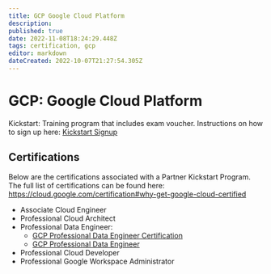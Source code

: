 ```yaml
---
title: GCP Google Cloud Platform
description: 
published: true
date: 2022-11-08T18:24:29.448Z
tags: certification, gcp
editor: markdown
dateCreated: 2022-10-07T21:27:54.305Z
---
```


# GCP: Google Cloud Platform
Kickstart: Training program that includes exam voucher. Instructions on how to sign up here: [Kickstart Signup](/training/Certifications/Google/Kickstart)

## Certifications
Below are the certifications associated with a Partner Kickstart Program. The full list of certifications can be found here: https://cloud.google.com/certification#why-get-google-cloud-certified
- Associate Cloud Engineer
- Professional Cloud Architect
- Professional Data Engineer:
	* [GCP Professional Data Engineer Certification](/training/Certifications/Google/gcp_professional_data_engineer_certification_v2) 
  * [GCP Professional Data Engineer](/training/Certifications/Google/GCP_Professional_Data_Engineer)
- Professional Cloud Developer
- Professional Google Workspace Administrator



